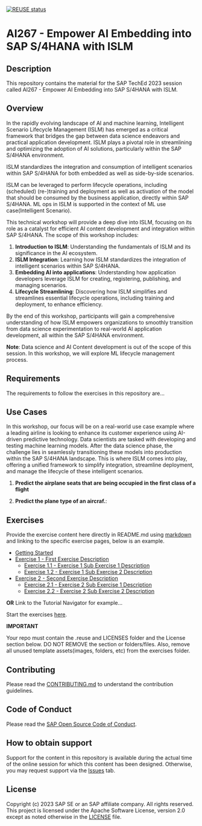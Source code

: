 [![REUSE status](https://api.reuse.software/badge/github.com/SAP-samples/teched2023-AI267)](https://api.reuse.software/info/github.com/SAP-samples/teched2023-AI267)

# AI267 - Empower AI Embedding into SAP S/4HANA with ISLM 

## Description

This repository contains the material for the SAP TechEd 2023 session called AI267 - Empower AI Embedding into SAP S/4HANA with ISLM.

## Overview

In the rapidly evolving landscape of AI and machine learning, Intelligent Scenario Lifecycle Management (ISLM) has emerged as a critical framework that bridges the gap between data science endeavors and practical application development. ISLM plays a pivotal role in streamlining and optimizing the adoption of AI solutions, particularly within the SAP S/4HANA environment.

ISLM standardizes the integration and consumption of intelligent scenarios within SAP S/4HANA for both embedded as well as side-by-side scenarios.

ISLM can be leveraged to perform lifecycle operations, including (scheduled) (re-)training and deployment as well as activation of the model that should be consumed by the business application, directly within SAP S/4HANA. ML ops in ISLM is supported in the context of ML use case(Intelligent Scenario). 

This technical workshop will provide a deep dive into ISLM, focusing on its role as a catalyst for efficient AI content development and integration within SAP S/4HANA. The scope of this workshop includes:
1)	**Introduction to ISLM**: Understanding the fundamentals of ISLM and its significance in the AI ecosystem.
2)	**ISLM Integration**: Learning how ISLM standardizes the integration of intelligent scenarios within SAP S/4HANA.
3)	**Embedding AI into applications**: Understanding how application developers leverage ISLM for creating, registering, publishing, and managing scenarios.
4)	**Lifecycle Streamlining**: Discovering how ISLM simplifies and streamlines essential lifecycle operations, including training and deployment, to enhance efficiency.

By the end of this workshop, participants will gain a comprehensive understanding of how ISLM empowers organizations to smoothly transition from data science experimentation to real-world AI application development, all within the SAP S/4HANA environment.

**Note**: Data science and AI Content development is out of the scope of this session. In this workshop, we will explore ML lifecycle management process. 


## Requirements

The requirements to follow the exercises in this repository are...

## Use Cases

In this workshop, our focus will be on a real-world use case example where a leading airline is looking to enhance its customer experience using AI-driven predictive technology. Data scientists are tasked with developing and testing machine learning models. After the data science phase, the challenge lies in seamlessly transitioning these models into production within the SAP S/4HANA landscape. This is where ISLM comes into play, offering a unified framework to simplify integration, streamline deployment, and manage the lifecycle of these intelligent scenarios.


1)	**Predict the airplane seats that are being occupied in the first class of a flight**
   
2)	**Predict the plane type of an aircraf.**: 


    



## Exercises

Provide the exercise content here directly in README.md using [markdown](https://guides.github.com/features/mastering-markdown/) and linking to the specific exercise pages, below is an example.

- [Getting Started](exercises/ex0/)
- [Exercise 1 - First Exercise Description](exercises/ex1/)
    - [Exercise 1.1 - Exercise 1 Sub Exercise 1 Description](exercises/ex1#exercise-11-sub-exercise-1-description)
    - [Exercise 1.2 - Exercise 1 Sub Exercise 2 Description](exercises/ex1#exercise-12-sub-exercise-2-description)
- [Exercise 2 - Second Exercise Description](exercises/ex2/)
    - [Exercise 2.1 - Exercise 2 Sub Exercise 1 Description](exercises/ex2#exercise-21-sub-exercise-1-description)
    - [Exercise 2.2 - Exercise 2 Sub Exercise 2 Description](exercises/ex2#exercise-22-sub-exercise-2-description)

  
**OR** Link to the Tutorial Navigator for example...

Start the exercises [here](https://developers.sap.com/tutorials/abap-environment-trial-onboarding.html).

**IMPORTANT**

Your repo must contain the .reuse and LICENSES folder and the License section below. DO NOT REMOVE the section or folders/files. Also, remove all unused template assets(images, folders, etc) from the exercises folder. 

## Contributing
Please read the [CONTRIBUTING.md](./CONTRIBUTING.md) to understand the contribution guidelines.

## Code of Conduct
Please read the [SAP Open Source Code of Conduct](https://github.com/SAP-samples/.github/blob/main/CODE_OF_CONDUCT.md).

## How to obtain support

Support for the content in this repository is available during the actual time of the online session for which this content has been designed. Otherwise, you may request support via the [Issues](../../issues) tab.

## License
Copyright (c) 2023 SAP SE or an SAP affiliate company. All rights reserved. This project is licensed under the Apache Software License, version 2.0 except as noted otherwise in the [LICENSE](LICENSES/Apache-2.0.txt) file.
